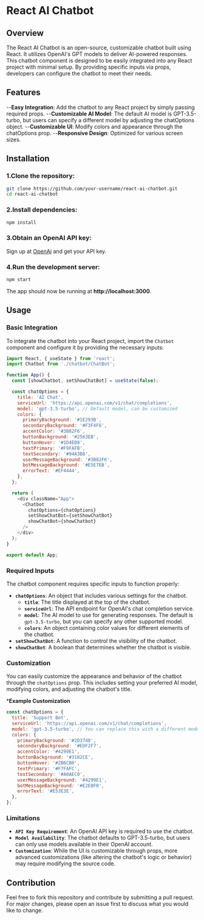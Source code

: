 # React AI Chatbot

## Overview

The React AI Chatbot is an open-source, customizable chatbot built using React. It utilizes OpenAI's GPT models to deliver AI-powered responses. This chatbot component is designed to be easily integrated into any React project with minimal setup. By providing specific inputs via props, developers can configure the chatbot to meet their needs.

## Features

--**Easy Integration**: Add the chatbot to any React project by simply passing required props.
--**Customizable AI Model**: The default AI model is GPT-3.5-turbo, but users can specify a different model by adjusting the chatOptions object.
--**Customizable UI**: Modify colors and appearance through the chatOptions prop.
--**Responsive Design**: Optimized for various screen sizes.

## Installation


### 1.Clone the repository:

```bash
git clone https://github.com/your-username/react-ai-chatbot.git
cd react-ai-chatbot
```

### 2.Install dependencies:

```bash
npm install
```

### 3.Obtain an OpenAI API key:

Sign up at [OpenAi](https://beta.openai.com/signup/) and get your API key.

### 4.Run the development server:

```bash
npm start
```

The app should now be running at **http://localhost:3000**.


## Usage

### Basic Integration

To integrate the chatbot into your React project, import the `Chatbot` component and configure it by providing the necessary inputs:

```javascript
import React, { useState } from 'react';
import Chatbot from './chatbot/ChatBot';

function App() {
  const [showChatbot, setShowChatBot] = useState(false);

  const chatOptions = {
    title: 'AI Chat',
    serviceUrl: 'https://api.openai.com/v1/chat/completions',
    model: 'gpt-3.5-turbo', // Default model, can be customized
    colors: {
      primaryBackground: '#1E293B',
      secondaryBackground: '#F3F4F6',
      accentColor: '#3B82F6',
      buttonBackground: '#2563EB',
      buttonHover: '#1D4ED8',
      textPrimary: '#F9FAFB',
      textSecondary: '#94A3B8',
      userMessageBackground: '#3B82F6',
      botMessageBackground: '#E5E7EB',
      errorText: '#EF4444',
    },
  };

  return (
    <div className="App">
      <Chatbot
        chatOptions={chatOptions}
        setShowChatBot={setShowChatBot}
        showChatBot={showChatbot}
      />
    </div>
  );
}

export default App;

```

### Required Inputs

The chatbot component requires specific inputs to function properly:

- **`chatOptions`**: An object that includes various settings for the chatbot.
  - **`title`**: The title displayed at the top of the chatbot.
  - **`serviceUrl`**: The API endpoint for OpenAI's chat completion service.
  - **`model`**: The AI model to use for generating responses. The default is `gpt-3.5-turbo`, but you can specify any other supported model.
  - **`colors`**: An object containing color values for different elements of the chatbot.
- **`setShowChatBot`**: A function to control the visibility of the chatbot.
- **`showChatBot`**: A boolean that determines whether the chatbot is visible.


### Customization

You can easily customize the appearance and behavior of the chatbot through the `chatOptions` prop. This includes setting your preferred AI model, modifying colors, and adjusting the chatbot's title.


***Example Customization**

```javascript
const chatOptions = {
  title: 'Support Bot',
  serviceUrl: 'https://api.openai.com/v1/chat/completions',
  model: 'gpt-3.5-turbo', // You can replace this with a different model
  colors: {
    primaryBackground: '#2D3748',
    secondaryBackground: '#EDF2F7',
    accentColor: '#4299E1',
    buttonBackground: '#3182CE',
    buttonHover: '#2B6CB0',
    textPrimary: '#F7FAFC',
    textSecondary: '#A0AEC0',
    userMessageBackground: '#4299E1',
    botMessageBackground: '#E2E8F0',
    errorText: '#E53E3E',
  },
};

```

### Limitations

- **`API Key Requirement`**: An OpenAI API key is required to use the chatbot.
- **`Model Availability`**: The chatbot defaults to GPT-3.5-turbo, but users can only use models available in their OpenAI account.
- **`Customization`**: While the UI is customizable through props, more advanced customizations (like altering the chatbot's logic or behavior) may require modifying the source code.


## Contribution

Feel free to fork this repository and contribute by submitting a pull request. For major changes, please open an issue first to discuss what you would like to change.


